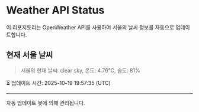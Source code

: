 
# Weather API Status

이 리포지토리는 OpenWeather API를 사용하여 서울의 날씨 정보를 자동으로 업데이트합니다.

## 현재 서울 날씨
> 서울의 현재 날씨: clear sky, 온도: 4.76°C, 습도: 81%

⏳ 업데이트 시간: 2025-10-19 19:57:35 (UTC)

---
자동 업데이트 봇에 의해 관리됩니다.
